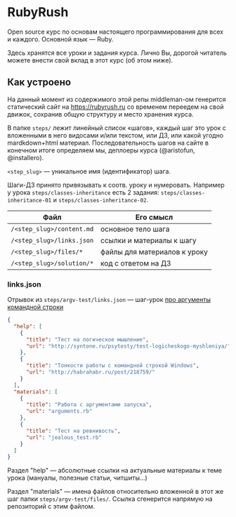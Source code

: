 # RubyRush
Open source курс по основам настоящего программирования для всех и каждого. Основной язык — Ruby.

Здесь хранятся все уроки и задания курса. Лично Вы, дорогой читатель можете внести свой вклад в этот курс (об этом ниже).

## Как устроено

На данный момент из содержимого этой репы middleman-ом генерится статический сайт на https://rubyrush.ru со временем переедем 
на свой движок, сохранив общую структуру и место хранения курса.

В папке `steps/` лежит линейный список «шагов», 
каждый шаг это урок с вложенными в него видосами и/или текстом, или ДЗ, 
или какой угодно mardkdown+html материал. Последовательность шагов на сайте в конечном итоге определяем мы, деплоеры курса (@aristofun, @installero).

`<step_slug>` — уникальное имя (идентификатор) шага. 

Шаги-ДЗ принято привязывать к соотв. уроку и нумеровать. Например у урока `steps/classes-inheritance` есть 2 задания: `steps/classes-inheritance-01` и `steps/classes-inheritance-02`.


| Файл | Его смысл |
|----------------------|-----------------------------|
| `/<step_slug>/content.md` | основное тело шага |
| `/<step_slug>/links.json` | ссылки и материалы к шагу |
| `/<step_slug>/files/*` | файлы для материалов к уроку |
| `/<step_slug>/solution/*` | код с ответом на ДЗ |


### links.json

Отрывок из `steps/argv-test/links.json` — шаг-урок [про аргументы командной строки](https://github.com/aristofun/rubyrush/tree/master/steps/argv-test)

```json
{
  "help": [
    {
      "title": "Тест на логическое мышление",
      "url": "http://syntone.ru/psytesty/test-logicheskogo-myshleniya/"
    },
    {
      "title": "Тонкости работы с командной строкой Windows",
      "url": "http://habrahabr.ru/post/218759/"
    }
  ],
  "materials": [
    {
      "title": "Работа с аргументами запуска",
      "url": "arguments.rb"
    },
    {
      "title": "Тест на ревнивость",
      "url": "jealous_test.rb"
    }
  ]
}
```

Раздел "help" — абсолютные ссылки на актуальные материалы к теме урока (мануалы, полезные статьи, читшиты...)

Раздел "materials" — имена файлов относительно вложенной в этот же шаг папки `steps/argv-test/files/`. Ссылка сгенерится напрямую на репозиторий с этим файлом.

